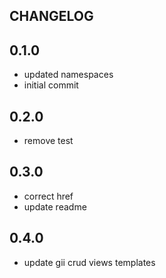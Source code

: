 CHANGELOG
---------

## 0.1.0
 * updated namespaces
 * initial commit

## 0.2.0
 * remove test

## 0.3.0
 * correct href
 * update readme 

## 0.4.0
 * update gii crud views templates 